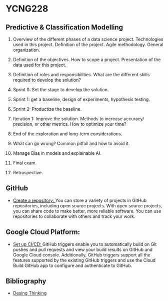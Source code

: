 # YCNG228
## Predictive &amp; Classification Modelling

1. Overview of the different phases of a data science project. Technologies used in this project. Definition of the project. Agile methodology. General organization.

2. Definition of the objectives. How to scope a project. Presentation of the data used for this project.

3. Definition of roles and responsibilities. What are the different skills required to develop the solution?

4. Sprint 0: Set the stage to develop the solution.

5. Sprint 1: get a baseline, design of experiments, hypothesis testing. 

6. Sprint 2: Productize the baseline.

7. Iteration 1: Improve the solution. Methods to increase accuracy/ precision, or other metrics. How to optimize your time?

8. End of the exploration and long-term considerations. 

9. What can go wrong? Common pitfall and how to avoid it. 

10. Manage Bias in models and explainable AI.

11. Final exam.

12. Retrospective.

## GitHub
  - [Create a repository: ](https://docs.github.com/en/get-started/quickstart/create-a-repo) You can store a variety of projects in GitHub repositories, including open source projects. With open source projects, you can share code to make better, more reliable software. You can use repositories to collaborate with others and track your work.
  
## Google Cloud Platform:
  - [Set up CI/CD: ](https://cloud.google.com/build/docs/automating-builds/github/build-repos-from-github) GitHub triggers enable you to automatically build on Git pushes and pull requests and view your build results on GitHub and Google Cloud console. Additionally, GitHub triggers support all the features supported by the existing GitHub triggers and use the Cloud Build GitHub app to configure and authenticate to GitHub.
 
## Bibliography
* [Desing Thinking](https://readings.design/PDF/Tim%20Brown,%20Design%20Thinking.pdf)
